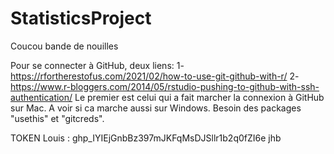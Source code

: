 # StatisticsProject
Coucou bande de nouilles

Pour se connecter à GitHub, deux liens:
1- https://rfortherestofus.com/2021/02/how-to-use-git-github-with-r/
2- https://www.r-bloggers.com/2014/05/rstudio-pushing-to-github-with-ssh-authentication/
Le premier est celui qui a fait marcher la connexion à GitHub sur Mac. A voir si ca marche aussi sur Windows.
Besoin des packages "usethis" et "gitcreds".

TOKEN Louis : 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
jhb